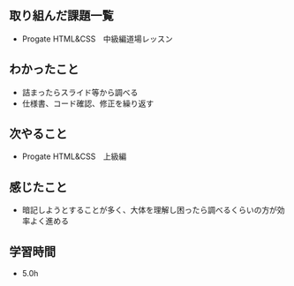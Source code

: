 ## 取り組んだ課題一覧
- Progate HTML&CSS　中級編道場レッスン

## わかったこと
- 詰まったらスライド等から調べる
- 仕様書、コード確認、修正を繰り返す

## 次やること
- Progate HTML&CSS　上級編

## 感じたこと
- 暗記しようとすることが多く、大体を理解し困ったら調べるくらいの方が効率よく進める

## 学習時間
- 5.0h
